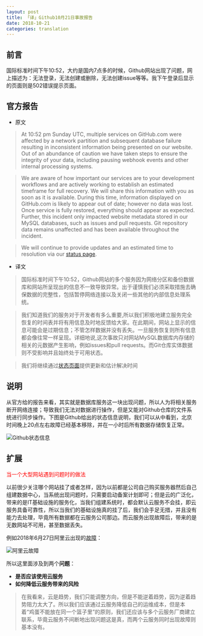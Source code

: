 ```yaml
---
layout: post
title: 「译」Github10月21日事故报告
date: 2018-10-21
categories: translation
---
```


## 前言

国际标准时间下午10:52，大约是国内7点多的时候，Github网站出现了问题，网上描述为：无法登录，无法创建或删除，无法创建issue等等。我下午登录后显示的页面则是502错误提示页面。

## 官方报告

* 原文

>At 10:52 pm Sunday UTC, multiple services on GitHub.com were affected by a network partition and subsequent database failure resulting in inconsistent information being presented on our website. Out of an abundance of caution we have taken steps to ensure the integrity of your data, including pausing webhook events and other internal processing systems.

>We are aware of how important our services are to your development workflows and are actively working to establish an estimated timeframe for full recovery. We will share this information with you as soon as it is available. During this time, information displayed on GitHub.com is likely to appear out of date; however no data was lost. Once service is fully restored, everything should appear as expected. Further, this incident only impacted website metadata stored in our MySQL databases, such as issues and pull requests. Git repository data remains unaffected and has been available throughout the incident.

>We will continue to provide updates and an estimated time to resolution via our [status page](https://status.github.com/messages).

* 译文

>国际标准时间下午10:52，Github网站的多个服务因为网络分区和备份数据库和网站所呈现出的信息不一致导致异常。出于谨慎我们必须采取措施去确保数据的完整性，包括暂停网络连接以及关闭一些其他的内部信息处理系统。

>我们知道我们的服务对于开发者有多么重要,所以我们积极地建立服务完全恢复的时间表并将有用信息及时地反馈给大家。在此期间，网站上显示的信息可能会是过期信息；不管怎样数据并没有丢失。一旦服务恢复则所有信息都会像往常一样呈现。详细地说,这次事故只对网站MySQL数据库内存储的相关的元数据产生影响，例如issues和pull requests。而Git仓库实体数据则不受影响并且始终处于可用状态。

>我们将继续通过[状态页面](https://status.github.com/messages)提供更新和估计解决时间

## 说明

从官方给的报告来看，其实就是数据库服务这一块出现问题，所以人为将相关服务断开网络连接；导致我们无法对数据进行操作，但是又能对Github仓库的文件系统进行同步操作。下图是Github给出的状态信息说明，我们可以从中看到，北京时间晚上20点左右故障已经基本移除，并在一小时后所有数据存储恢复正常。

![Github状态信息](https://jianjustin.github.io/blog/assets/img/picture/Github状态信息.png)

## 扩展

<span style="color:red">当一个大型网站遇到问题时的做法</span>

以前很少关注哪个网站挂了或者怎样，因为以前都是公司自己购买服务器然后自己组建数据中心，当系统出现问题时，只需要启动备案计划即可；但是云的广泛化，带来的是IT基础设施的服务化，当我们组建系统时，都会默认云服务不会挂，即云服务具备可靠性，所以当我们的基础设施真的挂了后，我们会手足无措，并且没有能力去处理，毕竟所有数据都在云服务公司那边。而云服务出现故障后，带来的是无数网站不可用，甚至数据丢失。

例如2018年6月27日阿里云出现的[故障](https://bbs.aliyun.com/read/581590.html?spm=5176.10695662.1996646101.searchclickresult.711b46f42U3bhk)：

![阿里云故障](https://jianjustin.github.io/blog/assets/img/picture/阿里云故障.png)

所以这里面涉及到两个**问题**：

  * **是否应该使用云服务**
  * **如何降低云服务带来的风险**
  
>在我看来，云是趋势，我们只能调整方向，但是不能逆着趋势，因为逆着趋势阻力太大了。所以我们应该通过云服务降低自己的运维成本，但是本着“鸡蛋不能放在同一个篮子里”的原则，我们还应该与多个云服务厂商建立联系，毕竟云服务不间断地出现问题这是真，而两个云服务同时出现故障则基本没有。







